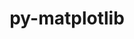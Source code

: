 ---
title: "py-matplotlib"
layout: cache
categories: [package, develop]
meta: {"compilers": ["apple-clang@=16.0.0", "gcc@=11.1.0", "gcc@=11.4.0", "gcc@=13.2.0", "gcc@=7.5.0", "gcc@=9.4.0", "oneapi@=2024.2.1"], "num_specs": 162, "num_specs_by_stack": {"data-vis-sdk": 9, "e4s": 33, "e4s-neoverse-v2": 19, "e4s-neoverse_v1": 15, "e4s-oneapi": 37, "e4s-power": 6, "e4s-rocm-external": 9, "hep": 9, "ml-darwin-aarch64-mps": 6, "ml-linux-aarch64-cpu": 9, "ml-linux-aarch64-cuda": 9, "ml-linux-x86_64-cpu": 8, "ml-linux-x86_64-cuda": 9, "radiuss": 9, "root": 162}, "oss": ["sequoia", "ubuntu18.04", "ubuntu20.04", "ubuntu22.04", "ubuntu24.04"], "platforms": ["darwin", "linux"], "stacks": ["data-vis-sdk", "e4s", "e4s-neoverse-v2", "e4s-neoverse_v1", "e4s-oneapi", "e4s-power", "e4s-rocm-external", "hep", "ml-darwin-aarch64-mps", "ml-linux-aarch64-cpu", "ml-linux-aarch64-cuda", "ml-linux-x86_64-cpu", "ml-linux-x86_64-cuda", "radiuss", "root"], "targets": ["aarch64", "neoverse_v1", "neoverse_v2", "ppc64le", "x86_64_v3"], "versions": ["3.10.0", "3.10.1", "3.9.4"]}
spec_details: [{"compiler": "gcc@=11.4.0", "hash": "23qg53zblt7wqheskfjm5w4sgkks5it4", "os": "ubuntu22.04", "platform": "linux", "size": "-", "stacks": ["e4s-neoverse-v2", "root"], "target": "neoverse_v2", "variants": ["~animation", "backend=agg", "build_system=python_pip", "~fonts", "~latex", "~movies"], "versions": ["3.10.0"]}, {"compiler": "gcc@=11.4.0", "hash": "25oebw72cpneh4va4nfzoxbjw2laqg6j", "os": "ubuntu22.04", "platform": "linux", "size": "-", "stacks": ["e4s-neoverse_v1", "root"], "target": "neoverse_v1", "variants": ["~animation", "backend=agg", "build_system=python_pip", "~fonts", "~latex", "~movies"], "versions": ["3.9.4"]}, {"compiler": "gcc@=11.4.0", "hash": "2qrmk5ie2fkwkfwgvan2qqikvvkxxmhj", "os": "ubuntu22.04", "platform": "linux", "size": "-", "stacks": ["e4s", "root"], "target": "x86_64_v3", "variants": ["~animation", "backend=agg", "build_system=python_pip", "~fonts", "~latex", "~movies"], "versions": ["3.10.0"]}, {"compiler": "oneapi@=2024.2.1", "hash": "2ysxwpjkjwcmsex5bcstr7ks6zkrvt56", "os": "ubuntu22.04", "platform": "linux", "size": "-", "stacks": ["e4s-oneapi", "root"], "target": "x86_64_v3", "variants": ["~animation", "backend=agg", "build_system=python_pip", "~fonts", "~latex", "~movies"], "versions": ["3.10.1"]}, {"compiler": "gcc@=7.5.0", "hash": "3dmmxbnbiqtunjj7vqesmt57mlrdacqf", "os": "ubuntu18.04", "platform": "linux", "size": "-", "stacks": ["radiuss", "root"], "target": "x86_64_v3", "variants": ["~animation", "backend=agg", "build_system=python_pip", "~fonts", "~latex", "~movies"], "versions": ["3.10.0"]}, {"compiler": "gcc@=11.4.0", "hash": "3e6eh63lcl4vbeq2vwxpty6px4y4llwt", "os": "ubuntu22.04", "platform": "linux", "size": "-", "stacks": ["e4s", "root"], "target": "x86_64_v3", "variants": ["~animation", "backend=agg", "build_system=python_pip", "~fonts", "~latex", "~movies"], "versions": ["3.10.0"]}, {"compiler": "gcc@=11.4.0", "hash": "3olsmx6nsjyu2qzymlpjq2htdzv5jkes", "os": "ubuntu22.04", "platform": "linux", "size": "-", "stacks": ["e4s-neoverse-v2", "root"], "target": "neoverse_v2", "variants": ["~animation", "backend=agg", "build_system=python_pip", "~fonts", "~latex", "~movies"], "versions": ["3.10.1"]}, {"compiler": "gcc@=11.4.0", "hash": "44j6vxpoemuv6swa6uvr5bqwwg6d5myo", "os": "ubuntu22.04", "platform": "linux", "size": "-", "stacks": ["e4s", "e4s-rocm-external", "root"], "target": "x86_64_v3", "variants": ["~animation", "backend=agg", "build_system=python_pip", "~fonts", "~latex", "~movies"], "versions": ["3.10.0"]}, {"compiler": "gcc@=9.4.0", "hash": "477qwy5xyjnw3qqv7nrp75gls3czlhzs", "os": "ubuntu20.04", "platform": "linux", "size": "-", "stacks": ["e4s-power", "root"], "target": "ppc64le", "variants": ["~animation", "backend=agg", "build_system=python_pip", "~fonts", "~latex", "~movies"], "versions": ["3.10.0"]}, {"compiler": "gcc@=7.5.0", "hash": "4b7wjf5mvmipnbbdwnphybjju4ycd5uu", "os": "ubuntu18.04", "platform": "linux", "size": "-", "stacks": ["radiuss", "root"], "target": "x86_64_v3", "variants": ["~animation", "backend=agg", "build_system=python_pip", "~fonts", "~latex", "~movies"], "versions": ["3.10.0"]}, {"compiler": "oneapi@=2024.2.1", "hash": "4cywg5qn3uykljecpvdqfufi4xywwy23", "os": "ubuntu22.04", "platform": "linux", "size": "-", "stacks": ["e4s-oneapi", "root"], "target": "x86_64_v3", "variants": ["~animation", "backend=agg", "build_system=python_pip", "~fonts", "~latex", "~movies"], "versions": ["3.10.0"]}, {"compiler": "gcc@=11.4.0", "hash": "4lzavlbgxi7vdoxeupcfppfxmmxuf4qx", "os": "ubuntu22.04", "platform": "linux", "size": "-", "stacks": ["e4s-neoverse_v1", "root"], "target": "neoverse_v1", "variants": ["~animation", "backend=agg", "build_system=python_pip", "~fonts", "~latex", "~movies"], "versions": ["3.9.4"]}, {"compiler": "gcc@=7.5.0", "hash": "4ox7m54xeowncwfvdlb4lcubkxzwg4mp", "os": "ubuntu18.04", "platform": "linux", "size": "-", "stacks": ["radiuss", "root"], "target": "x86_64_v3", "variants": ["~animation", "backend=agg", "build_system=python_pip", "~fonts", "~latex", "~movies"], "versions": ["3.10.1"]}, {"compiler": "apple-clang@=16.0.0", "hash": "4sr4b7e6574ispm4luvbyu3xel5kfobm", "os": "sequoia", "platform": "darwin", "size": "-", "stacks": ["ml-darwin-aarch64-mps", "root"], "target": "aarch64", "variants": ["~animation", "backend=macosx", "build_system=python_pip", "~fonts", "~latex", "~movies"], "versions": ["3.10.0"]}, {"compiler": "oneapi@=2024.2.1", "hash": "4zn33vqmtvq2l3xempvnkkw5lrsx5ea5", "os": "ubuntu22.04", "platform": "linux", "size": "-", "stacks": ["e4s-oneapi", "root"], "target": "x86_64_v3", "variants": ["~animation", "backend=agg", "build_system=python_pip", "~fonts", "~latex", "~movies"], "versions": ["3.10.1"]}, {"compiler": "gcc@=11.1.0", "hash": "4zwg7ncofvk5au5mpqd3ybugjvjjr4gm", "os": "ubuntu20.04", "platform": "linux", "size": "-", "stacks": ["data-vis-sdk", "root"], "target": "x86_64_v3", "variants": ["~animation", "backend=agg", "build_system=python_pip", "~fonts", "~latex", "~movies"], "versions": ["3.10.1"]}, {"compiler": "gcc@=11.4.0", "hash": "5o64exizpax7bwkzhdpydyurzgcbvoij", "os": "ubuntu22.04", "platform": "linux", "size": "-", "stacks": ["e4s", "root"], "target": "x86_64_v3", "variants": ["~animation", "backend=agg", "build_system=python_pip", "~fonts", "~latex", "~movies"], "versions": ["3.10.0"]}, {"compiler": "gcc@=13.2.0", "hash": "5rfby5vdksvstr72gz2mp6jqbweb4caj", "os": "ubuntu24.04", "platform": "linux", "size": "-", "stacks": ["ml-linux-aarch64-cpu", "ml-linux-aarch64-cuda", "root"], "target": "aarch64", "variants": ["~animation", "backend=agg", "build_system=python_pip", "~fonts", "~latex", "~movies"], "versions": ["3.10.0"]}, {"compiler": "gcc@=7.5.0", "hash": "5vthmvmfb4emw5axcuzctcd4npzuk32u", "os": "ubuntu18.04", "platform": "linux", "size": "-", "stacks": ["radiuss", "root"], "target": "x86_64_v3", "variants": ["~animation", "backend=agg", "build_system=python_pip", "~fonts", "~latex", "~movies"], "versions": ["3.10.1"]}, {"compiler": "gcc@=11.4.0", "hash": "5xxnhbs57xmlfiymuwf7ntxkirthg3ih", "os": "ubuntu22.04", "platform": "linux", "size": "-", "stacks": ["e4s", "root"], "target": "x86_64_v3", "variants": ["~animation", "backend=agg", "build_system=python_pip", "~fonts", "~latex", "~movies"], "versions": ["3.10.1"]}, {"compiler": "gcc@=11.4.0", "hash": "63adtozlgoxgmrpunvcuwwaw7jvcsnof", "os": "ubuntu22.04", "platform": "linux", "size": "-", "stacks": ["e4s", "root"], "target": "x86_64_v3", "variants": ["~animation", "backend=agg", "build_system=python_pip", "~fonts", "~latex", "~movies"], "versions": ["3.10.1"]}, {"compiler": "gcc@=11.4.0", "hash": "672etlk2edhcif4i7uii3eo43kvu7hpg", "os": "ubuntu22.04", "platform": "linux", "size": "-", "stacks": ["e4s-neoverse-v2", "root"], "target": "neoverse_v2", "variants": ["~animation", "backend=agg", "build_system=python_pip", "~fonts", "~latex", "~movies"], "versions": ["3.10.1"]}, {"compiler": "oneapi@=2024.2.1", "hash": "6afm2brr3zzdwij5dwy4yp6esibjyk3z", "os": "ubuntu22.04", "platform": "linux", "size": "-", "stacks": ["e4s-oneapi", "root"], "target": "x86_64_v3", "variants": ["~animation", "backend=agg", "build_system=python_pip", "~fonts", "~latex", "~movies"], "versions": ["3.10.0"]}, {"compiler": "oneapi@=2024.2.1", "hash": "6c2qm6k2nvppl4fad4c6zlglpnuvwowl", "os": "ubuntu22.04", "platform": "linux", "size": "-", "stacks": ["e4s-oneapi", "root"], "target": "x86_64_v3", "variants": ["~animation", "backend=agg", "build_system=python_pip", "~fonts", "~latex", "~movies"], "versions": ["3.10.1"]}, {"compiler": "gcc@=11.4.0", "hash": "6hlxs2ht3d2mdjuzio2qm3q5oqq4vdih", "os": "ubuntu22.04", "platform": "linux", "size": "-", "stacks": ["e4s", "root"], "target": "x86_64_v3", "variants": ["~animation", "backend=agg", "build_system=python_pip", "~fonts", "~latex", "~movies"], "versions": ["3.10.0"]}, {"compiler": "gcc@=13.2.0", "hash": "6u7w2ix4v7csxzcmzwbpwbw7kuc44hqr", "os": "ubuntu24.04", "platform": "linux", "size": "-", "stacks": ["ml-linux-x86_64-cuda", "root"], "target": "x86_64_v3", "variants": ["~animation", "backend=agg", "build_system=python_pip", "~fonts", "~latex", "~movies"], "versions": ["3.10.0"]}, {"compiler": "gcc@=11.4.0", "hash": "6y6dypwhmjhhvbljddrmt6jdmapova27", "os": "ubuntu22.04", "platform": "linux", "size": "-", "stacks": ["e4s-neoverse-v2", "root"], "target": "neoverse_v2", "variants": ["~animation", "backend=agg", "build_system=python_pip", "~fonts", "~latex", "~movies"], "versions": ["3.10.1"]}, {"compiler": "gcc@=11.4.0", "hash": "74zpcgooi3razbihfr7ig6rkjetzaukh", "os": "ubuntu22.04", "platform": "linux", "size": "-", "stacks": ["e4s-neoverse_v1", "root"], "target": "neoverse_v1", "variants": ["~animation", "backend=agg", "build_system=python_pip", "~fonts", "~latex", "~movies"], "versions": ["3.9.4"]}, {"compiler": "oneapi@=2024.2.1", "hash": "7a6iohxrcj6hqhlngyvq4crpxi2xbhu6", "os": "ubuntu22.04", "platform": "linux", "size": "-", "stacks": ["e4s-oneapi", "root"], "target": "x86_64_v3", "variants": ["~animation", "backend=agg", "build_system=python_pip", "~fonts", "~latex", "~movies"], "versions": ["3.10.1"]}, {"compiler": "gcc@=11.4.0", "hash": "7cov5qnzjcqmjxdivkulzbu5zxlpre4k", "os": "ubuntu22.04", "platform": "linux", "size": "-", "stacks": ["e4s", "root"], "target": "x86_64_v3", "variants": ["~animation", "backend=agg", "build_system=python_pip", "~fonts", "~latex", "~movies"], "versions": ["3.10.1"]}, {"compiler": "gcc@=11.4.0", "hash": "7eruslwyqp46kchiwm35o7q7zbyp2p5q", "os": "ubuntu22.04", "platform": "linux", "size": "-", "stacks": ["e4s-rocm-external", "root"], "target": "x86_64_v3", "variants": ["~animation", "backend=agg", "build_system=python_pip", "~fonts", "~latex", "~movies"], "versions": ["3.10.1"]}, {"compiler": "gcc@=7.5.0", "hash": "7nrjeknsrtavmwcno7irknscyt4b6olo", "os": "ubuntu18.04", "platform": "linux", "size": "-", "stacks": ["radiuss", "root"], "target": "x86_64_v3", "variants": ["~animation", "backend=agg", "build_system=python_pip", "~fonts", "~latex", "~movies"], "versions": ["3.10.1"]}, {"compiler": "oneapi@=2024.2.1", "hash": "7qxnh6y6bzualddvv4e36cmi6f7sqddt", "os": "ubuntu22.04", "platform": "linux", "size": "-", "stacks": ["e4s-oneapi", "root"], "target": "x86_64_v3", "variants": ["~animation", "backend=agg", "build_system=python_pip", "~fonts", "~latex", "~movies"], "versions": ["3.10.1"]}, {"compiler": "gcc@=11.4.0", "hash": "7tywxzexjdmgwittdn2pok4jcan7mq4z", "os": "ubuntu22.04", "platform": "linux", "size": "-", "stacks": ["e4s-neoverse-v2", "root"], "target": "neoverse_v2", "variants": ["~animation", "backend=agg", "build_system=python_pip", "~fonts", "~latex", "~movies"], "versions": ["3.10.0"]}, {"compiler": "gcc@=11.4.0", "hash": "7uerufdkfx37wq56dbznniezp366gdrw", "os": "ubuntu22.04", "platform": "linux", "size": "-", "stacks": ["hep", "root"], "target": "x86_64_v3", "variants": ["~animation", "backend=agg", "build_system=python_pip", "~fonts", "~latex", "~movies"], "versions": ["3.10.0"]}, {"compiler": "oneapi@=2024.2.1", "hash": "7zq2qbk2taajoin3citd3zu2vo5ochrr", "os": "ubuntu22.04", "platform": "linux", "size": "-", "stacks": ["e4s-oneapi", "root"], "target": "x86_64_v3", "variants": ["~animation", "backend=agg", "build_system=python_pip", "~fonts", "~latex", "~movies"], "versions": ["3.10.0"]}, {"compiler": "gcc@=11.4.0", "hash": "a37kidt5l6bkdd6v6mnpui43c6l2z7he", "os": "ubuntu22.04", "platform": "linux", "size": "-", "stacks": ["e4s-neoverse_v1", "root"], "target": "neoverse_v1", "variants": ["~animation", "backend=agg", "build_system=python_pip", "~fonts", "~latex", "~movies"], "versions": ["3.9.4"]}, {"compiler": "oneapi@=2024.2.1", "hash": "adzcf4o4whvdpdrb5gc2bgy2zbn37ixb", "os": "ubuntu22.04", "platform": "linux", "size": "-", "stacks": ["e4s-oneapi", "root"], "target": "x86_64_v3", "variants": ["~animation", "backend=agg", "build_system=python_pip", "~fonts", "~latex", "~movies"], "versions": ["3.10.1"]}, {"compiler": "gcc@=11.4.0", "hash": "aekieqjey3bzc6j42x7icl2mqhpol2wg", "os": "ubuntu22.04", "platform": "linux", "size": "-", "stacks": ["e4s-neoverse_v1", "root"], "target": "neoverse_v1", "variants": ["~animation", "backend=agg", "build_system=python_pip", "~fonts", "~latex", "~movies"], "versions": ["3.9.4"]}, {"compiler": "oneapi@=2024.2.1", "hash": "agaoejkmchmq3mkkylrox53qebbe6z55", "os": "ubuntu22.04", "platform": "linux", "size": "-", "stacks": ["e4s-oneapi", "root"], "target": "x86_64_v3", "variants": ["~animation", "backend=agg", "build_system=python_pip", "~fonts", "~latex", "~movies"], "versions": ["3.10.0"]}, {"compiler": "gcc@=11.4.0", "hash": "aryiqkvuflvskxjluhs23h7hbknee5fx", "os": "ubuntu22.04", "platform": "linux", "size": "-", "stacks": ["hep", "root"], "target": "x86_64_v3", "variants": ["~animation", "backend=agg", "build_system=python_pip", "~fonts", "~latex", "~movies"], "versions": ["3.10.0"]}, {"compiler": "gcc@=11.4.0", "hash": "ashtvryoiawe2rd2obwu6hmzpokv7zhd", "os": "ubuntu22.04", "platform": "linux", "size": "-", "stacks": ["e4s", "root"], "target": "x86_64_v3", "variants": ["~animation", "backend=agg", "build_system=python_pip", "~fonts", "~latex", "~movies"], "versions": ["3.10.1"]}, {"compiler": "oneapi@=2024.2.1", "hash": "atgdfisnxf4ycl5ai44ck4zetg5n5c4q", "os": "ubuntu22.04", "platform": "linux", "size": "-", "stacks": ["e4s-oneapi", "root"], "target": "x86_64_v3", "variants": ["~animation", "backend=agg", "build_system=python_pip", "~fonts", "~latex", "~movies"], "versions": ["3.10.0"]}, {"compiler": "gcc@=11.4.0", "hash": "atvxlcekncklxmz56lguudtbr4b43i5f", "os": "ubuntu22.04", "platform": "linux", "size": "-", "stacks": ["e4s", "root"], "target": "x86_64_v3", "variants": ["~animation", "backend=agg", "build_system=python_pip", "~fonts", "~latex", "~movies"], "versions": ["3.10.1"]}, {"compiler": "gcc@=13.2.0", "hash": "autffrg2jw2gqncobkzrcceqs2ciocsh", "os": "ubuntu24.04", "platform": "linux", "size": "-", "stacks": ["ml-linux-x86_64-cpu", "ml-linux-x86_64-cuda", "root"], "target": "x86_64_v3", "variants": ["~animation", "backend=agg", "build_system=python_pip", "~fonts", "~latex", "~movies"], "versions": ["3.10.1"]}, {"compiler": "gcc@=11.1.0", "hash": "axdvesdwgvievmq6spfldovav6c7ltqe", "os": "ubuntu20.04", "platform": "linux", "size": "-", "stacks": ["data-vis-sdk", "root"], "target": "x86_64_v3", "variants": ["~animation", "backend=agg", "build_system=python_pip", "~fonts", "~latex", "~movies"], "versions": ["3.10.1"]}, {"compiler": "gcc@=11.4.0", "hash": "ayvfmbx6s7azniftqyzijzblicrs64zr", "os": "ubuntu22.04", "platform": "linux", "size": "-", "stacks": ["e4s", "root"], "target": "x86_64_v3", "variants": ["~animation", "backend=agg", "build_system=python_pip", "~fonts", "~latex", "~movies"], "versions": ["3.10.1"]}, {"compiler": "gcc@=11.1.0", "hash": "bm34vpitbnah2u2q2iywiqxn6fjg2yyb", "os": "ubuntu20.04", "platform": "linux", "size": "-", "stacks": ["data-vis-sdk", "root"], "target": "x86_64_v3", "variants": ["~animation", "backend=agg", "build_system=python_pip", "~fonts", "~latex", "~movies"], "versions": ["3.10.1"]}, {"compiler": "gcc@=11.4.0", "hash": "bu5twzi25ra533ui26maxopc5bin62ik", "os": "ubuntu22.04", "platform": "linux", "size": "-", "stacks": ["e4s", "root"], "target": "x86_64_v3", "variants": ["~animation", "backend=agg", "build_system=python_pip", "~fonts", "~latex", "~movies"], "versions": ["3.10.0"]}, {"compiler": "gcc@=11.1.0", "hash": "bvc7ogmgcvemtxwua34hesfi2w2cls32", "os": "ubuntu20.04", "platform": "linux", "size": "-", "stacks": ["data-vis-sdk", "root"], "target": "x86_64_v3", "variants": ["~animation", "backend=agg", "build_system=python_pip", "~fonts", "~latex", "~movies"], "versions": ["3.10.0"]}, {"compiler": "oneapi@=2024.2.1", "hash": "bvq5vdhtngwu62ekftrm6l273onihow6", "os": "ubuntu22.04", "platform": "linux", "size": "-", "stacks": ["e4s-oneapi", "root"], "target": "x86_64_v3", "variants": ["~animation", "backend=agg", "build_system=python_pip", "~fonts", "~latex", "~movies"], "versions": ["3.10.1"]}, {"compiler": "apple-clang@=16.0.0", "hash": "bxc76unyzivwds4kdp4sgvtq5a2ml7c6", "os": "sequoia", "platform": "darwin", "size": "-", "stacks": ["ml-darwin-aarch64-mps", "root"], "target": "aarch64", "variants": ["~animation", "backend=macosx", "build_system=python_pip", "~fonts", "~latex", "~movies"], "versions": ["3.10.1"]}, {"compiler": "oneapi@=2024.2.1", "hash": "by7l67k6zxbtkclrvvyo76ycvssczop5", "os": "ubuntu22.04", "platform": "linux", "size": "-", "stacks": ["e4s-oneapi", "root"], "target": "x86_64_v3", "variants": ["~animation", "backend=agg", "build_system=python_pip", "~fonts", "~latex", "~movies"], "versions": ["3.10.0"]}, {"compiler": "gcc@=13.2.0", "hash": "c4d6muvg2a4ix4sui54vet56yahjlckf", "os": "ubuntu24.04", "platform": "linux", "size": "-", "stacks": ["ml-linux-x86_64-cpu", "ml-linux-x86_64-cuda", "root"], "target": "x86_64_v3", "variants": ["~animation", "backend=agg", "build_system=python_pip", "~fonts", "~latex", "~movies"], "versions": ["3.10.1"]}, {"compiler": "gcc@=11.4.0", "hash": "cgzrcit4grgo2zu3bjxlzcb5oslkkful", "os": "ubuntu22.04", "platform": "linux", "size": "-", "stacks": ["e4s-neoverse-v2", "root"], "target": "neoverse_v2", "variants": ["~animation", "backend=agg", "build_system=python_pip", "~fonts", "~latex", "~movies"], "versions": ["3.10.0"]}, {"compiler": "gcc@=11.4.0", "hash": "cjkfkcmush56rp2zcjhl7eekna4kokyk", "os": "ubuntu22.04", "platform": "linux", "size": "-", "stacks": ["hep", "root"], "target": "x86_64_v3", "variants": ["~animation", "backend=agg", "build_system=python_pip", "~fonts", "~latex", "~movies"], "versions": ["3.10.1"]}, {"compiler": "gcc@=7.5.0", "hash": "cpy7m5vsfw2xt363jtaqrvgvjytpf2gr", "os": "ubuntu18.04", "platform": "linux", "size": "-", "stacks": ["radiuss", "root"], "target": "x86_64_v3", "variants": ["~animation", "backend=agg", "build_system=python_pip", "~fonts", "~latex", "~movies"], "versions": ["3.10.0"]}, {"compiler": "gcc@=11.4.0", "hash": "dfjoi5h4dumqloixh46vfwdz6gskjfzg", "os": "ubuntu22.04", "platform": "linux", "size": "-", "stacks": ["e4s-neoverse-v2", "root"], "target": "neoverse_v2", "variants": ["~animation", "backend=agg", "build_system=python_pip", "~fonts", "~latex", "~movies"], "versions": ["3.10.1"]}, {"compiler": "gcc@=11.4.0", "hash": "dgq763lhxiyji7qoloqmbuwniiouupz5", "os": "ubuntu22.04", "platform": "linux", "size": "-", "stacks": ["e4s-neoverse-v2", "root"], "target": "neoverse_v2", "variants": ["~animation", "backend=agg", "build_system=python_pip", "~fonts", "~latex", "~movies"], "versions": ["3.10.1"]}, {"compiler": "gcc@=11.4.0", "hash": "di2jj5sfeun37nu3gze4jnu4gpe3qbxv", "os": "ubuntu22.04", "platform": "linux", "size": "-", "stacks": ["e4s", "e4s-rocm-external", "root"], "target": "x86_64_v3", "variants": ["~animation", "backend=agg", "build_system=python_pip", "~fonts", "~latex", "~movies"], "versions": ["3.10.0"]}, {"compiler": "oneapi@=2024.2.1", "hash": "dy5vg6wgewwqwfmcaycvumye5rptemub", "os": "ubuntu22.04", "platform": "linux", "size": "-", "stacks": ["e4s-oneapi", "root"], "target": "x86_64_v3", "variants": ["~animation", "backend=agg", "build_system=python_pip", "~fonts", "~latex", "~movies"], "versions": ["3.10.0"]}, {"compiler": "gcc@=7.5.0", "hash": "e4iwefrbu676hjjptqdg33nyk56gcvsj", "os": "ubuntu18.04", "platform": "linux", "size": "-", "stacks": ["radiuss", "root"], "target": "x86_64_v3", "variants": ["~animation", "backend=agg", "build_system=python_pip", "~fonts", "~latex", "~movies"], "versions": ["3.10.1"]}, {"compiler": "gcc@=9.4.0", "hash": "e4zltzeic6zrltbz3ckbtzv4cdzwcl5s", "os": "ubuntu20.04", "platform": "linux", "size": "-", "stacks": ["e4s-power", "root"], "target": "ppc64le", "variants": ["~animation", "backend=agg", "build_system=python_pip", "~fonts", "~latex", "~movies"], "versions": ["3.10.0"]}, {"compiler": "gcc@=11.1.0", "hash": "eaaxeinndf3jppda2unsfusowhg7rrkv", "os": "ubuntu20.04", "platform": "linux", "size": "-", "stacks": ["data-vis-sdk", "root"], "target": "x86_64_v3", "variants": ["~animation", "backend=agg", "build_system=python_pip", "~fonts", "~latex", "~movies"], "versions": ["3.10.0"]}, {"compiler": "gcc@=13.2.0", "hash": "edgxk63blse5ngrhxuyxegm4slsxnig4", "os": "ubuntu24.04", "platform": "linux", "size": "-", "stacks": ["ml-linux-x86_64-cpu", "ml-linux-x86_64-cuda", "root"], "target": "x86_64_v3", "variants": ["~animation", "backend=agg", "build_system=python_pip", "~fonts", "~latex", "~movies"], "versions": ["3.10.0"]}, {"compiler": "gcc@=13.2.0", "hash": "ein526tawdvflzluqkbm6gkbwvvxlfvi", "os": "ubuntu24.04", "platform": "linux", "size": "-", "stacks": ["ml-linux-aarch64-cpu", "ml-linux-aarch64-cuda", "root"], "target": "aarch64", "variants": ["~animation", "backend=agg", "build_system=python_pip", "~fonts", "~latex", "~movies"], "versions": ["3.10.1"]}, {"compiler": "oneapi@=2024.2.1", "hash": "eukke67rufpfpdcvsnam7vg3fjvdmfde", "os": "ubuntu22.04", "platform": "linux", "size": "-", "stacks": ["e4s-oneapi", "root"], "target": "x86_64_v3", "variants": ["~animation", "backend=agg", "build_system=python_pip", "~fonts", "~latex", "~movies"], "versions": ["3.10.1"]}, {"compiler": "gcc@=9.4.0", "hash": "f6xdop2fsf3ikyzecllhzjleuwwtqlel", "os": "ubuntu20.04", "platform": "linux", "size": "-", "stacks": ["e4s-power", "root"], "target": "ppc64le", "variants": ["~animation", "backend=agg", "build_system=python_pip", "~fonts", "~latex", "~movies"], "versions": ["3.10.0"]}, {"compiler": "gcc@=11.4.0", "hash": "f7247tt3wjzzfntmxtk5bktsdy6jene7", "os": "ubuntu22.04", "platform": "linux", "size": "-", "stacks": ["e4s", "root"], "target": "x86_64_v3", "variants": ["~animation", "backend=agg", "build_system=python_pip", "~fonts", "~latex", "~movies"], "versions": ["3.10.1"]}, {"compiler": "gcc@=11.4.0", "hash": "fg3ewhkz4uwcnz26aruodqrya4ws6mg3", "os": "ubuntu22.04", "platform": "linux", "size": "-", "stacks": ["e4s-neoverse_v1", "root"], "target": "neoverse_v1", "variants": ["~animation", "backend=agg", "build_system=python_pip", "~fonts", "~latex", "~movies"], "versions": ["3.9.4"]}, {"compiler": "gcc@=13.2.0", "hash": "fgpsldymxqqhxe6wnmmep356ued3w46e", "os": "ubuntu24.04", "platform": "linux", "size": "-", "stacks": ["ml-linux-aarch64-cpu", "ml-linux-aarch64-cuda", "root"], "target": "aarch64", "variants": ["~animation", "backend=agg", "build_system=python_pip", "~fonts", "~latex", "~movies"], "versions": ["3.10.1"]}, {"compiler": "gcc@=11.4.0", "hash": "fjjuystioiv6ever4ymamrb7e3chtpti", "os": "ubuntu22.04", "platform": "linux", "size": "-", "stacks": ["e4s-neoverse_v1", "root"], "target": "neoverse_v1", "variants": ["~animation", "backend=agg", "build_system=python_pip", "~fonts", "~latex", "~movies"], "versions": ["3.9.4"]}, {"compiler": "gcc@=11.4.0", "hash": "fmpopdnmydixgkuov3g3tg3lztwe5mrz", "os": "ubuntu22.04", "platform": "linux", "size": "-", "stacks": ["e4s", "root"], "target": "x86_64_v3", "variants": ["~animation", "backend=agg", "build_system=python_pip", "~fonts", "~latex", "~movies"], "versions": ["3.10.0"]}, {"compiler": "oneapi@=2024.2.1", "hash": "fndhjq4fcmswedqhyyehlbkomvpm3oos", "os": "ubuntu22.04", "platform": "linux", "size": "-", "stacks": ["e4s-oneapi", "root"], "target": "x86_64_v3", "variants": ["~animation", "backend=agg", "build_system=python_pip", "~fonts", "~latex", "~movies"], "versions": ["3.10.0"]}, {"compiler": "oneapi@=2024.2.1", "hash": "fyrct5l3v7cu3gi6utsxjusyzwvzejxt", "os": "ubuntu22.04", "platform": "linux", "size": "-", "stacks": ["e4s-oneapi", "root"], "target": "x86_64_v3", "variants": ["~animation", "backend=agg", "build_system=python_pip", "~fonts", "~latex", "~movies"], "versions": ["3.10.1"]}, {"compiler": "apple-clang@=16.0.0", "hash": "g3vnpmeo7hhrhiokeylcvos4eqtuebz5", "os": "sequoia", "platform": "darwin", "size": "-", "stacks": ["ml-darwin-aarch64-mps", "root"], "target": "aarch64", "variants": ["~animation", "backend=macosx", "build_system=python_pip", "~fonts", "~latex", "~movies"], "versions": ["3.10.1"]}, {"compiler": "gcc@=11.4.0", "hash": "gcyhi5r4pkue6jhbavl6wjxikkso54id", "os": "ubuntu22.04", "platform": "linux", "size": "-", "stacks": ["e4s-neoverse_v1", "root"], "target": "neoverse_v1", "variants": ["~animation", "backend=agg", "build_system=python_pip", "~fonts", "~latex", "~movies"], "versions": ["3.9.4"]}, {"compiler": "gcc@=11.4.0", "hash": "gfl4zge66hjed55yltyhunco46nwi74u", "os": "ubuntu22.04", "platform": "linux", "size": "-", "stacks": ["e4s-neoverse_v1", "root"], "target": "neoverse_v1", "variants": ["~animation", "backend=agg", "build_system=python_pip", "~fonts", "~latex", "~movies"], "versions": ["3.9.4"]}, {"compiler": "gcc@=11.4.0", "hash": "ggliwk7bpz7wx7wjwh5etmuge2bzjh5u", "os": "ubuntu22.04", "platform": "linux", "size": "-", "stacks": ["e4s", "root"], "target": "x86_64_v3", "variants": ["~animation", "backend=agg", "build_system=python_pip", "~fonts", "~latex", "~movies"], "versions": ["3.10.0"]}, {"compiler": "oneapi@=2024.2.1", "hash": "glw34bnu3dekpxbo6bjzmzccxhlkes43", "os": "ubuntu22.04", "platform": "linux", "size": "-", "stacks": ["e4s-oneapi", "root"], "target": "x86_64_v3", "variants": ["~animation", "backend=agg", "build_system=python_pip", "~fonts", "~latex", "~movies"], "versions": ["3.10.1"]}, {"compiler": "gcc@=11.4.0", "hash": "gworjogm5fa2b2wiho5pr6s7ynot4hqz", "os": "ubuntu22.04", "platform": "linux", "size": "-", "stacks": ["e4s-neoverse-v2", "root"], "target": "neoverse_v2", "variants": ["~animation", "backend=agg", "build_system=python_pip", "~fonts", "~latex", "~movies"], "versions": ["3.10.0"]}, {"compiler": "gcc@=11.4.0", "hash": "gygp675ho7a7fbqtc5peee5m5gdb27wm", "os": "ubuntu22.04", "platform": "linux", "size": "-", "stacks": ["e4s-neoverse_v1", "root"], "target": "neoverse_v1", "variants": ["~animation", "backend=agg", "build_system=python_pip", "~fonts", "~latex", "~movies"], "versions": ["3.9.4"]}, {"compiler": "gcc@=13.2.0", "hash": "h4p6nlc4p5dmd2ingm6pkdvyh7muvs4v", "os": "ubuntu24.04", "platform": "linux", "size": "-", "stacks": ["ml-linux-aarch64-cpu", "ml-linux-aarch64-cuda", "root"], "target": "aarch64", "variants": ["~animation", "backend=agg", "build_system=python_pip", "~fonts", "~latex", "~movies"], "versions": ["3.10.0"]}, {"compiler": "gcc@=13.2.0", "hash": "hxdv2hqd5cn5jumhusv4kovdu423kcpf", "os": "ubuntu24.04", "platform": "linux", "size": "-", "stacks": ["ml-linux-aarch64-cpu", "ml-linux-aarch64-cuda", "root"], "target": "aarch64", "variants": ["~animation", "backend=agg", "build_system=python_pip", "~fonts", "~latex", "~movies"], "versions": ["3.10.1"]}, {"compiler": "gcc@=11.4.0", "hash": "iissfmqugqumcyvbn4cwangyhhkhbkyb", "os": "ubuntu22.04", "platform": "linux", "size": "-", "stacks": ["e4s", "root"], "target": "x86_64_v3", "variants": ["~animation", "backend=agg", "build_system=python_pip", "~fonts", "~latex", "~movies"], "versions": ["3.10.1"]}, {"compiler": "gcc@=11.4.0", "hash": "imxy3cl77bi3coerya74sqwpa77vx7vu", "os": "ubuntu22.04", "platform": "linux", "size": "-", "stacks": ["e4s", "root"], "target": "x86_64_v3", "variants": ["~animation", "backend=agg", "build_system=python_pip", "~fonts", "~latex", "~movies"], "versions": ["3.10.1"]}, {"compiler": "gcc@=11.4.0", "hash": "ioowghk7emeoar25eqddmefjiol3l6j6", "os": "ubuntu22.04", "platform": "linux", "size": "-", "stacks": ["e4s", "e4s-rocm-external", "root"], "target": "x86_64_v3", "variants": ["~animation", "backend=agg", "build_system=python_pip", "~fonts", "~latex", "~movies"], "versions": ["3.10.1"]}, {"compiler": "gcc@=13.2.0", "hash": "ip3awlbuzdkz6a6yzum7hwguth5rbvv3", "os": "ubuntu24.04", "platform": "linux", "size": "-", "stacks": ["ml-linux-aarch64-cpu", "ml-linux-aarch64-cuda", "root"], "target": "aarch64", "variants": ["~animation", "backend=agg", "build_system=python_pip", "~fonts", "~latex", "~movies"], "versions": ["3.10.1"]}, {"compiler": "gcc@=9.4.0", "hash": "iu3rwarpdze7fnhatlyhgzpm5fbbmpmn", "os": "ubuntu20.04", "platform": "linux", "size": "-", "stacks": ["e4s-power", "root"], "target": "ppc64le", "variants": ["~animation", "backend=agg", "build_system=python_pip", "~fonts", "~latex", "~movies"], "versions": ["3.10.0"]}, {"compiler": "gcc@=11.4.0", "hash": "j2ghq4lqi7lts6yruzeigxt7qg5dptt6", "os": "ubuntu22.04", "platform": "linux", "size": "-", "stacks": ["e4s", "root"], "target": "x86_64_v3", "variants": ["~animation", "backend=agg", "build_system=python_pip", "~fonts", "~latex", "~movies"], "versions": ["3.10.1"]}, {"compiler": "gcc@=11.4.0", "hash": "j3oqep3yt2d7z2fdom5ik6sqtnwfcsw5", "os": "ubuntu22.04", "platform": "linux", "size": "-", "stacks": ["e4s", "root"], "target": "x86_64_v3", "variants": ["~animation", "backend=agg", "build_system=python_pip", "~fonts", "~latex", "~movies"], "versions": ["3.10.0"]}, {"compiler": "oneapi@=2024.2.1", "hash": "jo76h7wepliawqgbmxoxmplrmkzdtly2", "os": "ubuntu22.04", "platform": "linux", "size": "-", "stacks": ["e4s-oneapi", "root"], "target": "x86_64_v3", "variants": ["~animation", "backend=agg", "build_system=python_pip", "~fonts", "~latex", "~movies"], "versions": ["3.10.0"]}, {"compiler": "gcc@=7.5.0", "hash": "k2a33hmcxxgieoqqgujm5lyhbfy5k6ms", "os": "ubuntu18.04", "platform": "linux", "size": "-", "stacks": ["radiuss", "root"], "target": "x86_64_v3", "variants": ["~animation", "backend=agg", "build_system=python_pip", "~fonts", "~latex", "~movies"], "versions": ["3.10.0"]}, {"compiler": "gcc@=11.1.0", "hash": "k2wgpzkz6d3vlfaahdfcpjfsxv4icot5", "os": "ubuntu20.04", "platform": "linux", "size": "-", "stacks": ["data-vis-sdk", "root"], "target": "x86_64_v3", "variants": ["~animation", "backend=agg", "build_system=python_pip", "~fonts", "~latex", "~movies"], "versions": ["3.10.1"]}, {"compiler": "apple-clang@=16.0.0", "hash": "k3sm67kilfshqdd6p4b4zvboogxpy3rf", "os": "sequoia", "platform": "darwin", "size": "-", "stacks": ["ml-darwin-aarch64-mps", "root"], "target": "aarch64", "variants": ["~animation", "backend=macosx", "build_system=python_pip", "~fonts", "~latex", "~movies"], "versions": ["3.10.1"]}, {"compiler": "gcc@=11.4.0", "hash": "kmtcx5u6fvaqaetdxk575mqwusjjmik5", "os": "ubuntu22.04", "platform": "linux", "size": "-", "stacks": ["e4s-neoverse_v1", "root"], "target": "neoverse_v1", "variants": ["~animation", "backend=agg", "build_system=python_pip", "~fonts", "~latex", "~movies"], "versions": ["3.9.4"]}, {"compiler": "gcc@=13.2.0", "hash": "knezpdngmdti573smicakei6yfm364ux", "os": "ubuntu24.04", "platform": "linux", "size": "-", "stacks": ["ml-linux-aarch64-cpu", "ml-linux-aarch64-cuda", "root"], "target": "aarch64", "variants": ["~animation", "backend=agg", "build_system=python_pip", "~fonts", "~latex", "~movies"], "versions": ["3.10.1"]}, {"compiler": "gcc@=11.4.0", "hash": "koz7gnbs6b3kerdommtyjx7ocbrbtbhv", "os": "ubuntu22.04", "platform": "linux", "size": "-", "stacks": ["e4s", "root"], "target": "x86_64_v3", "variants": ["~animation", "backend=agg", "build_system=python_pip", "~fonts", "~latex", "~movies"], "versions": ["3.10.0"]}, {"compiler": "oneapi@=2024.2.1", "hash": "lzi7w5hgeinl347qzsaawnkmpjwanfnz", "os": "ubuntu22.04", "platform": "linux", "size": "-", "stacks": ["e4s-oneapi", "root"], "target": "x86_64_v3", "variants": ["~animation", "backend=agg", "build_system=python_pip", "~fonts", "~latex", "~movies"], "versions": ["3.10.0"]}, {"compiler": "oneapi@=2024.2.1", "hash": "m3lh2zkomiwd7k3jn5yxzbptxhjt4253", "os": "ubuntu22.04", "platform": "linux", "size": "-", "stacks": ["e4s-oneapi", "root"], "target": "x86_64_v3", "variants": ["~animation", "backend=agg", "build_system=python_pip", "~fonts", "~latex", "~movies"], "versions": ["3.10.0"]}, {"compiler": "oneapi@=2024.2.1", "hash": "m4rmaqukqwq3ryytru5v2yotkabmzuly", "os": "ubuntu22.04", "platform": "linux", "size": "-", "stacks": ["e4s-oneapi", "root"], "target": "x86_64_v3", "variants": ["~animation", "backend=agg", "build_system=python_pip", "~fonts", "~latex", "~movies"], "versions": ["3.10.0"]}, {"compiler": "gcc@=11.4.0", "hash": "meay7jghwdwame7sxbjye2uv2fu5kc6s", "os": "ubuntu22.04", "platform": "linux", "size": "-", "stacks": ["e4s", "root"], "target": "x86_64_v3", "variants": ["~animation", "backend=agg", "build_system=python_pip", "~fonts", "~latex", "~movies"], "versions": ["3.10.0"]}, {"compiler": "oneapi@=2024.2.1", "hash": "mfgr4sdewt4vsrt3tme3bienyqej3bkn", "os": "ubuntu22.04", "platform": "linux", "size": "-", "stacks": ["e4s-oneapi", "root"], "target": "x86_64_v3", "variants": ["~animation", "backend=agg", "build_system=python_pip", "~fonts", "~latex", "~movies"], "versions": ["3.10.1"]}, {"compiler": "oneapi@=2024.2.1", "hash": "mih5h5awdbu4tqwqybstiqunbaicpxvl", "os": "ubuntu22.04", "platform": "linux", "size": "-", "stacks": ["e4s-oneapi", "root"], "target": "x86_64_v3", "variants": ["~animation", "backend=agg", "build_system=python_pip", "~fonts", "~latex", "~movies"], "versions": ["3.10.0"]}, {"compiler": "gcc@=11.4.0", "hash": "mlzemwrh4yrdjr5wjh3xud4nepgahoyc", "os": "ubuntu22.04", "platform": "linux", "size": "-", "stacks": ["e4s-neoverse-v2", "root"], "target": "neoverse_v2", "variants": ["~animation", "backend=agg", "build_system=python_pip", "~fonts", "~latex", "~movies"], "versions": ["3.10.0"]}, {"compiler": "apple-clang@=16.0.0", "hash": "mpgl6wz3suog5bouvixm522ugvnw6m4d", "os": "sequoia", "platform": "darwin", "size": "-", "stacks": ["ml-darwin-aarch64-mps", "root"], "target": "aarch64", "variants": ["~animation", "backend=macosx", "build_system=python_pip", "~fonts", "~latex", "~movies"], "versions": ["3.10.1"]}, {"compiler": "oneapi@=2024.2.1", "hash": "mr4oyfylibgethkx34unj2lhc5eaihto", "os": "ubuntu22.04", "platform": "linux", "size": "-", "stacks": ["e4s-oneapi", "root"], "target": "x86_64_v3", "variants": ["~animation", "backend=agg", "build_system=python_pip", "~fonts", "~latex", "~movies"], "versions": ["3.10.0"]}, {"compiler": "gcc@=11.4.0", "hash": "mve7d4fqsdpkxlm5yfpiawrzcfjoqwuq", "os": "ubuntu22.04", "platform": "linux", "size": "-", "stacks": ["e4s-neoverse_v1", "root"], "target": "neoverse_v1", "variants": ["~animation", "backend=agg", "build_system=python_pip", "~fonts", "~latex", "~movies"], "versions": ["3.9.4"]}, {"compiler": "oneapi@=2024.2.1", "hash": "mypvctpewi54bjn2kefvxmqnjedkpiem", "os": "ubuntu22.04", "platform": "linux", "size": "-", "stacks": ["e4s-oneapi", "root"], "target": "x86_64_v3", "variants": ["~animation", "backend=agg", "build_system=python_pip", "~fonts", "~latex", "~movies"], "versions": ["3.10.0"]}, {"compiler": "gcc@=7.5.0", "hash": "namadihsmtb72bndeogr6s6zztbbqj36", "os": "ubuntu18.04", "platform": "linux", "size": "-", "stacks": ["radiuss", "root"], "target": "x86_64_v3", "variants": ["~animation", "backend=agg", "build_system=python_pip", "~fonts", "~latex", "~movies"], "versions": ["3.10.1"]}, {"compiler": "gcc@=11.4.0", "hash": "nappcsg4vhqqfp6fap546tl7o3gkzfpq", "os": "ubuntu22.04", "platform": "linux", "size": "-", "stacks": ["e4s", "e4s-rocm-external", "root"], "target": "x86_64_v3", "variants": ["~animation", "backend=agg", "build_system=python_pip", "~fonts", "~latex", "~movies"], "versions": ["3.10.1"]}, {"compiler": "oneapi@=2024.2.1", "hash": "ne2wscokt4zjerp37j6ujtlw5ivnrzcb", "os": "ubuntu22.04", "platform": "linux", "size": "-", "stacks": ["e4s-oneapi", "root"], "target": "x86_64_v3", "variants": ["~animation", "backend=agg", "build_system=python_pip", "~fonts", "~latex", "~movies"], "versions": ["3.10.1"]}, {"compiler": "gcc@=13.2.0", "hash": "nkipcylu3n5ao57xeo4lq2nzo7v3x3oc", "os": "ubuntu24.04", "platform": "linux", "size": "-", "stacks": ["ml-linux-x86_64-cpu", "ml-linux-x86_64-cuda", "root"], "target": "x86_64_v3", "variants": ["~animation", "backend=agg", "build_system=python_pip", "~fonts", "~latex", "~movies"], "versions": ["3.10.0"]}, {"compiler": "oneapi@=2024.2.1", "hash": "nubpmphyecgsdsb2uo3resxn7oih354t", "os": "ubuntu22.04", "platform": "linux", "size": "-", "stacks": ["e4s-oneapi", "root"], "target": "x86_64_v3", "variants": ["~animation", "backend=agg", "build_system=python_pip", "~fonts", "~latex", "~movies"], "versions": ["3.10.1"]}, {"compiler": "gcc@=9.4.0", "hash": "nxyrfljhbipjpill2abfx4atmnnxlmgm", "os": "ubuntu20.04", "platform": "linux", "size": "-", "stacks": ["e4s-power", "root"], "target": "ppc64le", "variants": ["~animation", "backend=agg", "build_system=python_pip", "~fonts", "~latex", "~movies"], "versions": ["3.10.0"]}, {"compiler": "gcc@=11.4.0", "hash": "od7rkhyla3atutxumedugzyfkfuwozqj", "os": "ubuntu22.04", "platform": "linux", "size": "-", "stacks": ["hep", "root"], "target": "x86_64_v3", "variants": ["~animation", "backend=agg", "build_system=python_pip", "~fonts", "~latex", "~movies"], "versions": ["3.10.0"]}, {"compiler": "gcc@=11.4.0", "hash": "p7g7s4dnlfuq27qig5y2jvtjew4usdny", "os": "ubuntu22.04", "platform": "linux", "size": "-", "stacks": ["e4s", "e4s-rocm-external", "root"], "target": "x86_64_v3", "variants": ["~animation", "backend=agg", "build_system=python_pip", "~fonts", "~latex", "~movies"], "versions": ["3.10.1"]}, {"compiler": "gcc@=11.4.0", "hash": "paxcft2ci46krarjenuc7rcyp7mgj7p5", "os": "ubuntu22.04", "platform": "linux", "size": "-", "stacks": ["hep", "root"], "target": "x86_64_v3", "variants": ["~animation", "backend=agg", "build_system=python_pip", "~fonts", "~latex", "~movies"], "versions": ["3.10.1"]}, {"compiler": "gcc@=11.4.0", "hash": "pux2anij3sc7eylyfllxkdtdbqtcgsxk", "os": "ubuntu22.04", "platform": "linux", "size": "-", "stacks": ["e4s-neoverse-v2", "root"], "target": "neoverse_v2", "variants": ["~animation", "backend=agg", "build_system=python_pip", "~fonts", "~latex", "~movies"], "versions": ["3.10.0"]}, {"compiler": "gcc@=13.2.0", "hash": "px7vnzesjumpdut7a2iv3qrbk3imtk5m", "os": "ubuntu24.04", "platform": "linux", "size": "-", "stacks": ["ml-linux-x86_64-cpu", "ml-linux-x86_64-cuda", "root"], "target": "x86_64_v3", "variants": ["~animation", "backend=agg", "build_system=python_pip", "~fonts", "~latex", "~movies"], "versions": ["3.10.1"]}, {"compiler": "gcc@=11.4.0", "hash": "pzh7wvsrx4x3sgxjbuntqxn4rulnhoeu", "os": "ubuntu22.04", "platform": "linux", "size": "-", "stacks": ["e4s", "root"], "target": "x86_64_v3", "variants": ["~animation", "backend=agg", "build_system=python_pip", "~fonts", "~latex", "~movies"], "versions": ["3.10.0"]}, {"compiler": "oneapi@=2024.2.1", "hash": "qotbp3rsmcrezcc5lp23j6drmbeikkyd", "os": "ubuntu22.04", "platform": "linux", "size": "-", "stacks": ["e4s-oneapi", "root"], "target": "x86_64_v3", "variants": ["~animation", "backend=agg", "build_system=python_pip", "~fonts", "~latex", "~movies"], "versions": ["3.10.1"]}, {"compiler": "oneapi@=2024.2.1", "hash": "r2ts6sleymywzrmnwcdv5qinbrmmfsqb", "os": "ubuntu22.04", "platform": "linux", "size": "-", "stacks": ["e4s-oneapi", "root"], "target": "x86_64_v3", "variants": ["~animation", "backend=agg", "build_system=python_pip", "~fonts", "~latex", "~movies"], "versions": ["3.10.1"]}, {"compiler": "gcc@=11.4.0", "hash": "ra6qbrgcp22mtbypquwhktifpd2afs6j", "os": "ubuntu22.04", "platform": "linux", "size": "-", "stacks": ["e4s-neoverse-v2", "root"], "target": "neoverse_v2", "variants": ["~animation", "backend=agg", "build_system=python_pip", "~fonts", "~latex", "~movies"], "versions": ["3.10.1"]}, {"compiler": "oneapi@=2024.2.1", "hash": "rbqkrudchhzfoxerdxn3gocvzwtmgiir", "os": "ubuntu22.04", "platform": "linux", "size": "-", "stacks": ["e4s-oneapi", "root"], "target": "x86_64_v3", "variants": ["~animation", "backend=agg", "build_system=python_pip", "~fonts", "~latex", "~movies"], "versions": ["3.10.1"]}, {"compiler": "gcc@=11.4.0", "hash": "rda7225ozbbzfl5wycmjkbjjpdf47g52", "os": "ubuntu22.04", "platform": "linux", "size": "-", "stacks": ["hep", "root"], "target": "x86_64_v3", "variants": ["~animation", "backend=agg", "build_system=python_pip", "~fonts", "~latex", "~movies"], "versions": ["3.10.1"]}, {"compiler": "gcc@=11.4.0", "hash": "rsmz2g2yub2ak26ex5ny42dshfgvrpea", "os": "ubuntu22.04", "platform": "linux", "size": "-", "stacks": ["e4s", "root"], "target": "x86_64_v3", "variants": ["~animation", "backend=agg", "build_system=python_pip", "~fonts", "~latex", "~movies"], "versions": ["3.10.0"]}, {"compiler": "gcc@=13.2.0", "hash": "rt4cuaqsb7a5ifdus5gmylplvoc2ttjz", "os": "ubuntu24.04", "platform": "linux", "size": "-", "stacks": ["ml-linux-x86_64-cpu", "ml-linux-x86_64-cuda", "root"], "target": "x86_64_v3", "variants": ["~animation", "backend=agg", "build_system=python_pip", "~fonts", "~latex", "~movies"], "versions": ["3.10.0"]}, {"compiler": "gcc@=11.4.0", "hash": "rxppeazi3tzc3dlotpaj6hmw42cbjp54", "os": "ubuntu22.04", "platform": "linux", "size": "-", "stacks": ["e4s-neoverse_v1", "root"], "target": "neoverse_v1", "variants": ["~animation", "backend=agg", "build_system=python_pip", "~fonts", "~latex", "~movies"], "versions": ["3.9.4"]}, {"compiler": "oneapi@=2024.2.1", "hash": "sg2xujeoh3crfinaorsxnpoulkr2xnq5", "os": "ubuntu22.04", "platform": "linux", "size": "-", "stacks": ["e4s-oneapi", "root"], "target": "x86_64_v3", "variants": ["~animation", "backend=agg", "build_system=python_pip", "~fonts", "~latex", "~movies"], "versions": ["3.10.1"]}, {"compiler": "oneapi@=2024.2.1", "hash": "sj42edoveacvfaqij4fnzzdhz2fbewgz", "os": "ubuntu22.04", "platform": "linux", "size": "-", "stacks": ["e4s-oneapi", "root"], "target": "x86_64_v3", "variants": ["~animation", "backend=agg", "build_system=python_pip", "~fonts", "~latex", "~movies"], "versions": ["3.10.0"]}, {"compiler": "gcc@=11.4.0", "hash": "stybn5ylbcgvm2vehhlfalgu6q2nprs7", "os": "ubuntu22.04", "platform": "linux", "size": "-", "stacks": ["e4s-neoverse-v2", "root"], "target": "neoverse_v2", "variants": ["~animation", "backend=agg", "build_system=python_pip", "~fonts", "~latex", "~movies"], "versions": ["3.10.1"]}, {"compiler": "gcc@=11.1.0", "hash": "suypjk3mjl24q3eehlbv3w7foucszvwe", "os": "ubuntu20.04", "platform": "linux", "size": "-", "stacks": ["data-vis-sdk", "root"], "target": "x86_64_v3", "variants": ["~animation", "backend=agg", "build_system=python_pip", "~fonts", "~latex", "~movies"], "versions": ["3.10.0"]}, {"compiler": "gcc@=11.4.0", "hash": "tijeoftianlxn2eg6hjgfdfp23jlktyj", "os": "ubuntu22.04", "platform": "linux", "size": "-", "stacks": ["e4s", "e4s-rocm-external", "root"], "target": "x86_64_v3", "variants": ["~animation", "backend=agg", "build_system=python_pip", "~fonts", "~latex", "~movies"], "versions": ["3.10.0"]}, {"compiler": "gcc@=11.4.0", "hash": "tjoj4l43cbowziiodltb42ws7nlfjm7c", "os": "ubuntu22.04", "platform": "linux", "size": "-", "stacks": ["e4s-neoverse-v2", "root"], "target": "neoverse_v2", "variants": ["~animation", "backend=agg", "build_system=python_pip", "~fonts", "~latex", "~movies"], "versions": ["3.10.0"]}, {"compiler": "oneapi@=2024.2.1", "hash": "tkb3w7wdc4mhufcim4z4chcrnmbaqksx", "os": "ubuntu22.04", "platform": "linux", "size": "-", "stacks": ["e4s-oneapi", "root"], "target": "x86_64_v3", "variants": ["~animation", "backend=agg", "build_system=python_pip", "~fonts", "~latex", "~movies"], "versions": ["3.10.1"]}, {"compiler": "gcc@=11.4.0", "hash": "trl6aej4vcs62rsnveaqjuygvcnbwto7", "os": "ubuntu22.04", "platform": "linux", "size": "-", "stacks": ["hep", "root"], "target": "x86_64_v3", "variants": ["~animation", "backend=agg", "build_system=python_pip", "~fonts", "~latex", "~movies"], "versions": ["3.10.1"]}, {"compiler": "gcc@=11.4.0", "hash": "v476jbtz4uwbvhmjsijmlcvolfszlgzb", "os": "ubuntu22.04", "platform": "linux", "size": "-", "stacks": ["e4s-neoverse_v1", "root"], "target": "neoverse_v1", "variants": ["~animation", "backend=agg", "build_system=python_pip", "~fonts", "~latex", "~movies"], "versions": ["3.9.4"]}, {"compiler": "gcc@=11.4.0", "hash": "vagq4yuphrg2j2vfg22v6qxgwbd263vs", "os": "ubuntu22.04", "platform": "linux", "size": "-", "stacks": ["hep", "root"], "target": "x86_64_v3", "variants": ["~animation", "backend=agg", "build_system=python_pip", "~fonts", "~latex", "~movies"], "versions": ["3.10.1"]}, {"compiler": "gcc@=11.4.0", "hash": "vbvbuzah7rip5o5aszr5ydhe4ko6r7ni", "os": "ubuntu22.04", "platform": "linux", "size": "-", "stacks": ["e4s-neoverse-v2", "root"], "target": "neoverse_v2", "variants": ["~animation", "backend=agg", "build_system=python_pip", "~fonts", "~latex", "~movies"], "versions": ["3.10.1"]}, {"compiler": "gcc@=13.2.0", "hash": "vilwawoebxnanklzik5yvw76qu7khsjw", "os": "ubuntu24.04", "platform": "linux", "size": "-", "stacks": ["ml-linux-aarch64-cpu", "ml-linux-aarch64-cuda", "root"], "target": "aarch64", "variants": ["~animation", "backend=agg", "build_system=python_pip", "~fonts", "~latex", "~movies"], "versions": ["3.10.0"]}, {"compiler": "gcc@=9.4.0", "hash": "vkqvrswcjyqltl5ri5at2d7ptqvtww6h", "os": "ubuntu20.04", "platform": "linux", "size": "-", "stacks": ["e4s-power", "root"], "target": "ppc64le", "variants": ["~animation", "backend=agg", "build_system=python_pip", "~fonts", "~latex", "~movies"], "versions": ["3.10.0"]}, {"compiler": "gcc@=11.4.0", "hash": "vmqgyou6n2nsucnvmzy5tkngw6dhp3vk", "os": "ubuntu22.04", "platform": "linux", "size": "-", "stacks": ["e4s-neoverse_v1", "root"], "target": "neoverse_v1", "variants": ["~animation", "backend=agg", "build_system=python_pip", "~fonts", "~latex", "~movies"], "versions": ["3.9.4"]}, {"compiler": "oneapi@=2024.2.1", "hash": "vusiwmt3aswb637kikpofnkxjbeodadg", "os": "ubuntu22.04", "platform": "linux", "size": "-", "stacks": ["e4s-oneapi", "root"], "target": "x86_64_v3", "variants": ["~animation", "backend=agg", "build_system=python_pip", "~fonts", "~latex", "~movies"], "versions": ["3.10.1"]}, {"compiler": "gcc@=11.4.0", "hash": "vwu2demqwbueoytlfkruh7cwqkrsjl6h", "os": "ubuntu22.04", "platform": "linux", "size": "-", "stacks": ["e4s-neoverse-v2", "root"], "target": "neoverse_v2", "variants": ["~animation", "backend=agg", "build_system=python_pip", "~fonts", "~latex", "~movies"], "versions": ["3.10.0"]}, {"compiler": "apple-clang@=16.0.0", "hash": "wha6mnpev74nrvoag62v7jqeoxl6j6fp", "os": "sequoia", "platform": "darwin", "size": "-", "stacks": ["ml-darwin-aarch64-mps", "root"], "target": "aarch64", "variants": ["~animation", "backend=macosx", "build_system=python_pip", "~fonts", "~latex", "~movies"], "versions": ["3.10.1"]}, {"compiler": "gcc@=11.1.0", "hash": "wrxeiplnfrbzzbwe7cfmiitmpj67nwjf", "os": "ubuntu20.04", "platform": "linux", "size": "-", "stacks": ["data-vis-sdk", "root"], "target": "x86_64_v3", "variants": ["~animation", "backend=agg", "build_system=python_pip", "~fonts", "~latex", "~movies"], "versions": ["3.10.1"]}, {"compiler": "gcc@=11.4.0", "hash": "wxsfb4l7lnv62kldlo7l4gvi72knu2cc", "os": "ubuntu22.04", "platform": "linux", "size": "-", "stacks": ["hep", "root"], "target": "x86_64_v3", "variants": ["~animation", "backend=agg", "build_system=python_pip", "~fonts", "~latex", "~movies"], "versions": ["3.10.0"]}, {"compiler": "gcc@=11.4.0", "hash": "x4yut6v456wzsheakhexupupig2d5odi", "os": "ubuntu22.04", "platform": "linux", "size": "-", "stacks": ["e4s-neoverse-v2", "root"], "target": "neoverse_v2", "variants": ["~animation", "backend=agg", "build_system=python_pip", "~fonts", "~latex", "~movies"], "versions": ["3.10.1"]}, {"compiler": "gcc@=11.1.0", "hash": "x6gezzdfee5sulsjngsnwsn7mrte76ks", "os": "ubuntu20.04", "platform": "linux", "size": "-", "stacks": ["data-vis-sdk", "root"], "target": "x86_64_v3", "variants": ["~animation", "backend=agg", "build_system=python_pip", "~fonts", "~latex", "~movies"], "versions": ["3.10.0"]}, {"compiler": "gcc@=11.4.0", "hash": "y4gjia5ntvw7t7pna3jaxfoiqckx6rjf", "os": "ubuntu22.04", "platform": "linux", "size": "-", "stacks": ["e4s", "root"], "target": "x86_64_v3", "variants": ["~animation", "backend=agg", "build_system=python_pip", "~fonts", "~latex", "~movies"], "versions": ["3.10.0"]}, {"compiler": "gcc@=11.4.0", "hash": "ycro4jfsehmgwlfmbbwzdvyeqlnshbtj", "os": "ubuntu22.04", "platform": "linux", "size": "-", "stacks": ["e4s", "root"], "target": "x86_64_v3", "variants": ["~animation", "backend=agg", "build_system=python_pip", "~fonts", "~latex", "~movies"], "versions": ["3.10.1"]}, {"compiler": "oneapi@=2024.2.1", "hash": "yfqsfsdvbmemp5t63opqbkdjzg6qw7mq", "os": "ubuntu22.04", "platform": "linux", "size": "-", "stacks": ["e4s-oneapi", "root"], "target": "x86_64_v3", "variants": ["~animation", "backend=agg", "build_system=python_pip", "~fonts", "~latex", "~movies"], "versions": ["3.10.1"]}, {"compiler": "gcc@=11.4.0", "hash": "yglfezis5egvbmrm3wvgyx3vgxd7btwv", "os": "ubuntu22.04", "platform": "linux", "size": "-", "stacks": ["e4s-neoverse-v2", "root"], "target": "neoverse_v2", "variants": ["~animation", "backend=agg", "build_system=python_pip", "~fonts", "~latex", "~movies"], "versions": ["3.10.1"]}, {"compiler": "gcc@=13.2.0", "hash": "yrofag32uah47zccmxk6p5ncowzlbjvs", "os": "ubuntu24.04", "platform": "linux", "size": "-", "stacks": ["ml-linux-aarch64-cpu", "ml-linux-aarch64-cuda", "root"], "target": "aarch64", "variants": ["~animation", "backend=agg", "build_system=python_pip", "~fonts", "~latex", "~movies"], "versions": ["3.10.0"]}, {"compiler": "gcc@=11.4.0", "hash": "yy6rhde6edmi5blgdj4nsmeifmc4lky6", "os": "ubuntu22.04", "platform": "linux", "size": "-", "stacks": ["e4s", "root"], "target": "x86_64_v3", "variants": ["~animation", "backend=agg", "build_system=python_pip", "~fonts", "~latex", "~movies"], "versions": ["3.10.1"]}, {"compiler": "oneapi@=2024.2.1", "hash": "zenr2t26572sphtyngmllp4iioehmsbu", "os": "ubuntu22.04", "platform": "linux", "size": "-", "stacks": ["e4s-oneapi", "root"], "target": "x86_64_v3", "variants": ["~animation", "backend=agg", "build_system=python_pip", "~fonts", "~latex", "~movies"], "versions": ["3.10.0"]}, {"compiler": "gcc@=11.4.0", "hash": "zhzh7rg5md2xkdodo7srf3ra2a6zcvge", "os": "ubuntu22.04", "platform": "linux", "size": "-", "stacks": ["e4s", "e4s-rocm-external", "root"], "target": "x86_64_v3", "variants": ["~animation", "backend=agg", "build_system=python_pip", "~fonts", "~latex", "~movies"], "versions": ["3.10.1"]}, {"compiler": "gcc@=11.4.0", "hash": "zl6qoxoqjk2r6wl5tnh4brkzwonkamts", "os": "ubuntu22.04", "platform": "linux", "size": "-", "stacks": ["e4s", "e4s-rocm-external", "root"], "target": "x86_64_v3", "variants": ["~animation", "backend=agg", "build_system=python_pip", "~fonts", "~latex", "~movies"], "versions": ["3.10.0"]}, {"compiler": "gcc@=13.2.0", "hash": "zsfn2oqmmxvtgb6ilroi4br7y4fvau6x", "os": "ubuntu24.04", "platform": "linux", "size": "-", "stacks": ["ml-linux-x86_64-cpu", "ml-linux-x86_64-cuda", "root"], "target": "x86_64_v3", "variants": ["~animation", "backend=agg", "build_system=python_pip", "~fonts", "~latex", "~movies"], "versions": ["3.10.1"]}, {"compiler": "gcc@=13.2.0", "hash": "ztagquin2ntosbp6m3ty65ibb4yvlw2t", "os": "ubuntu24.04", "platform": "linux", "size": "-", "stacks": ["ml-linux-x86_64-cpu", "ml-linux-x86_64-cuda", "root"], "target": "x86_64_v3", "variants": ["~animation", "backend=agg", "build_system=python_pip", "~fonts", "~latex", "~movies"], "versions": ["3.10.1"]}, {"compiler": "gcc@=11.4.0", "hash": "zuh3hrdxdq6b56lmhhfrrbdgvsifugpr", "os": "ubuntu22.04", "platform": "linux", "size": "-", "stacks": ["e4s-neoverse-v2", "root"], "target": "neoverse_v2", "variants": ["~animation", "backend=agg", "build_system=python_pip", "~fonts", "~latex", "~movies"], "versions": ["3.10.0"]}]
---